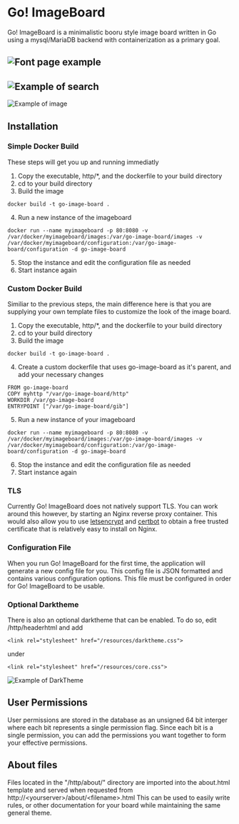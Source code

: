 # Go! ImageBoard
Go! ImageBoard is a minimalistic booru style image board written in Go using a mysql/MariaDB backend with containerization as a primary goal.

![Font page example](http://ziviz.us/images/GIBFrontPage.PNG "Front Page")
----

![Example of search](http://ziviz.us/images/GIBSearch.PNG "Search Page")
----

![Example of image](http://ziviz.us/images/GIBIndividualImage.PNG "Individual Image Details")

## Installation
### Simple Docker Build
These steps will get you up and running immediatly
1. Copy the executable, http/*, and the dockerfile to your build directory
2. cd to your build directory
3. Build the image
```
docker build -t go-image-board .
```
4. Run a new instance of the imageboard

```
docker run --name myimageboard -p 80:8080 -v /var/docker/myimageboard/images:/var/go-image-board/images -v /var/docker/myimageboard/configuration:/var/go-image-board/configuration -d go-image-board
```
5. Stop the instance and edit the configuration file as needed
6. Start instance again

### Custom Docker Build
Similiar to the previous steps, the main difference here is that you are supplying your own template files to customize the look of the image board.
1. Copy the executable, http/*, and the dockerfile to your build directory
2. cd to your build directory
3. Build the image
```
docker build -t go-image-board .
```
4. Create a custom dockerfile that uses go-image-board as it's parent, and add your necessary changes

```
FROM go-image-board
COPY myhttp "/var/go-image-board/http"
WORKDIR /var/go-image-board
ENTRYPOINT ["/var/go-image-board/gib"]
```
5. Run a new instance of your imageboard

```
docker run --name myimageboard -p 80:8080 -v /var/docker/myimageboard/images:/var/go-image-board/images -v /var/docker/myimageboard/configuration:/var/go-image-board/configuration -d go-image-board
```
6. Stop the instance and edit the configuration file as needed
7. Start instance again

### TLS
Currently Go! ImageBoard does not natively support TLS. You can work around this however, by starting an Nginx reverse proxy container. This would also allow you to use [letsencrypt](https://letsencrypt.org/) and [certbot](https://certbot.eff.org/) to obtain a free trusted certificate that is relatively easy to install on Nginx.

### Configuration File
When you run Go! ImageBoard for the first time, the application will generate a new config file for you. This config file is JSON formatted and contains various configuration options. This file must be configured in order for Go! ImageBoard to be usable.

### Optional Darktheme
There is also an optional darktheme that can be enabled. To do so, edit /http/headerhtml and add
```
<link rel="stylesheet" href="/resources/darktheme.css">
```
under
```
<link rel="stylesheet" href="/resources/core.css">
```

![Example of DarkTheme](http://ziviz.us/images/GIBDarkSearch.PNG "DarkTheme Image Details")

## User Permissions
User permissions are stored in the database as an unsigned 64 bit interger where each bit represents a single permission flag. Since each bit is a single permission, you can add the permissions you want together to form your effective permissions.

## About files
Files located in the "/http/about/" directory are imported into the about.html template and served when requested from http://\<yourserver\>/about/\<filename\>.html
This can be used to easily write rules, or other documentation for your board while maintaining the same general theme.
